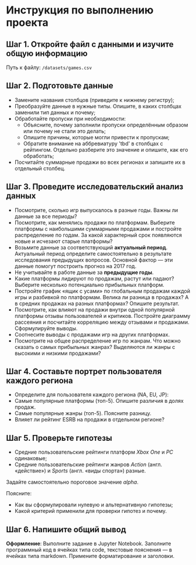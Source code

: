 # Инструкция по выполнению проекта

## Шаг 1. Откройте файл с данными и изучите общую информацию

Путь к файлу: `/datasets/games.csv`

## Шаг 2. Подготовьте данные

- Замените названия столбцов (приведите к нижнему регистру);
- Преобразуйте данные в нужные типы. Опишите, в каких столбцах заменили тип данных и почему;
- Обработайте пропуски при необходимости:
  - Объясните, почему заполнили пропуски определённым образом или почему не стали это делать;
  - Опишите причины, которые могли привести к пропускам;
  - Обратите внимание на аббревиатуру 'tbd' в столбцах с рейтингом. Отдельно разберите это значение и опишите, как его обработать;
- Посчитайте суммарные продажи во всех регионах и запишите их в отдельный столбец.

## Шаг 3. Проведите исследовательский анализ данных

- Посмотрите, сколько игр выпускалось в разные годы. Важны ли данные за все периоды?
- Посмотрите, как менялись продажи по платформам. Выберите платформы с наибольшими суммарными продажами и постройте распределение по годам.
За какой характерный срок появляются новые и исчезают старые платформы?
- Возьмите данные за соответствующий **актуальный период**.
Актуальный период определите самостоятельно в результате исследования предыдущих вопросов.
Основной фактор — эти данные помогут построить прогноз на 2017 год.
- Не учитывайте в работе данные за **предыдущие годы**.
- Какие платформы лидируют по продажам, растут или падают? Выберите несколько потенциально прибыльных платформ.
- Постройте график «ящик с усами» по глобальным продажам каждой игры и разбивкой по платформам. Велика ли разница в продажах?
А в средних продажах на разных платформах? Опишите результат.
- Посмотрите, как влияют на продажи внутри одной популярной платформы отзывы пользователей и критиков.
Постройте диаграмму рассеяния и посчитайте корреляцию между отзывами и продажами. Сформулируйте выводы.
- Соотнесите выводы с продажами игр на других платформах.
- Посмотрите на общее распределение игр по жанрам. Что можно сказать о самых прибыльных жанрах?
Выделяются ли жанры с высокими и низкими продажами?

## Шаг 4. Составьте портрет пользователя каждого региона

- Определите для пользователя каждого региона (NA, EU, JP):
- Самые популярные платформы (топ-5). Опишите различия в долях продаж.
- Самые популярные жанры (топ-5). Поясните разницу.
- Влияет ли рейтинг ESRB на продажи в отдельном регионе?

## Шаг 5. Проверьте гипотезы

- Средние пользовательские рейтинги платформ _Xbox One_ и _PC_ одинаковые;
- Средние пользовательские рейтинги жанров _Action_ (англ. «действие») и _Sports_ (англ. «виды спорта») разные.

Задайте самостоятельно пороговое значение _alpha_.

Поясните:

- Как вы сформулировали нулевую и альтернативную гипотезы;
- Какой критерий применили для проверки гипотез и почему.

## Шаг 6. Напишите общий вывод

**Оформление**: Выполните задание в Jupyter Notebook. Заполните программный код в ячейках типа code,
текстовые пояснения — в ячейках типа markdown. Примените форматирование и заголовки.
